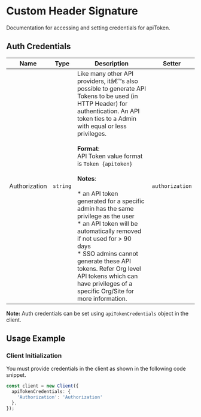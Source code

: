 
# Custom Header Signature



Documentation for accessing and setting credentials for apiToken.

## Auth Credentials

| Name | Type | Description | Setter |
|  --- | --- | --- | --- |
| Authorization | `string` | Like many other API providers, itâ€™s also possible to generate API Tokens to be used (in HTTP Header) for authentication. An API token ties to a Admin with equal or less privileges.<br><br>**Format**:<br>API Token value format is `Token {apitoken}`<br><br>**Notes**:<br><br>* an API token generated for a specific admin has the same privilege as the user<br>* an API token will be automatically removed if not used for > 90 days<br>* SSO admins cannot generate these API tokens. Refer Org level API tokens which can have privileges of a specific Org/Site for more information. | `authorization` |



**Note:** Auth credentials can be set using `apiTokenCredentials` object in the client.

## Usage Example

### Client Initialization

You must provide credentials in the client as shown in the following code snippet.

```ts
const client = new Client({
  apiTokenCredentials: {
    'Authorization': 'Authorization'
  },
});
```


